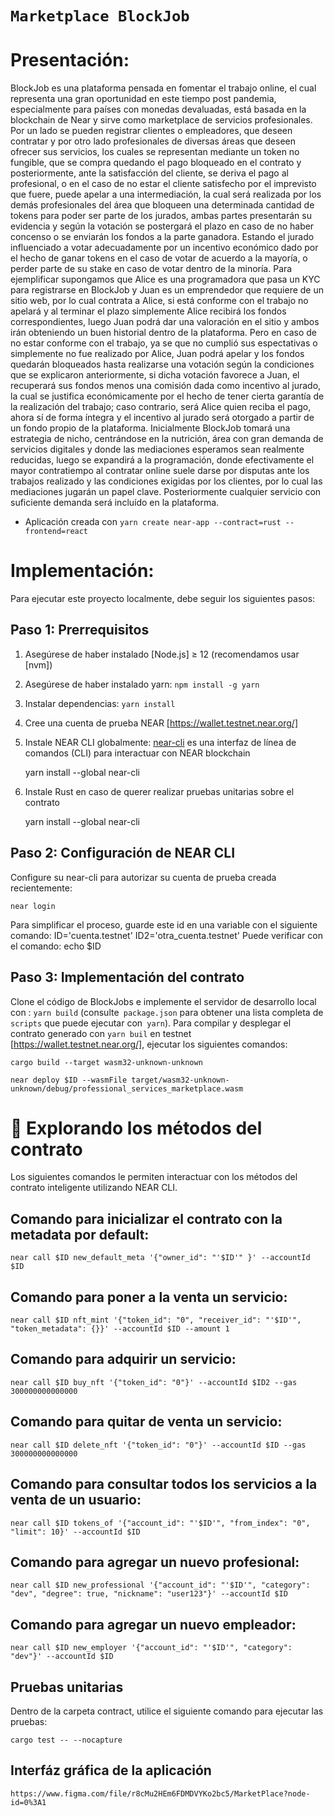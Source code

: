 # `Marketplace BlockJob`

Presentación:
==================

BlockJob es una plataforma pensada en fomentar el trabajo online, el cual representa una gran oportunidad en este tiempo post pandemia, especialmente para países con monedas devaluadas, está basada en la blockchain de Near y sirve como marketplace de servicios profesionales. Por un lado se pueden registrar clientes o empleadores, que deseen contratar y por otro lado profesionales de diversas áreas que deseen ofrecer sus servicios, los cuales se representan mediante un token no fungible, que se compra quedando el pago bloqueado en el contrato y posteriormente, ante la satisfacción del cliente, se deriva el pago al profesional, o en el caso de no estar el cliente satisfecho por el imprevisto que fuere, puede apelar a una intermediación, la cual será realizada por los demás profesionales del área que bloqueen una determinada cantidad de tokens para poder ser parte de los jurados, ambas partes presentarán su evidencia y según la votación se postergará el plazo en caso de no haber concenso o se enviarán los fondos a la parte ganadora. Estando el jurado influenciado a votar adecuadamente por un incentivo económico dado por el hecho de ganar tokens en el caso de votar de acuerdo a la mayoría, o perder parte de su stake en caso de votar dentro de la minoría.
Para ejemplificar supongamos que Alice es una programadora que pasa un KYC para registrarse en BlockJob y Juan es un emprendedor que requiere de un sitio web, por lo cual contrata a Alice, si está conforme con el trabajo no apelará y al terminar el plazo simplemente Alice recibirá los fondos correspondientes, luego Juan podrá dar una valoración en el sitio y ambos irán obteniendo un buen historial dentro de la plataforma. Pero en caso de no estar conforme con el trabajo, ya se que no cumplió sus espectativas o simplemente no fue realizado por Alice, Juan podrá apelar y los fondos quedarán bloqueados hasta realizarse una votación según la condiciones que se explicaron anteriormente, si dicha votación favorece a Juan, el recuperará sus fondos menos una comisión dada como incentivo al jurado, la cual se justifica económicamente por el hecho de tener cierta garantía de la realización del trabajo; caso contrario, será Alice quien reciba el pago, ahora sí de forma íntegra y el incentivo al jurado será otorgado a partir de un fondo propio de la plataforma.
Inicialmente BlockJob tomará una estrategia de nicho, centrándose en la nutrición, área con gran demanda de servicios digitales y donde las mediaciones esperamos sean realmente reducidas, luego se expandirá a la programación, donde efectivamente el mayor contratiempo al contratar online suele darse por disputas ante los trabajos realizado y las condiciones exigidas por los clientes, por lo cual las mediaciones jugarán un papel clave. Posteriormente cualquier servicio con suficiente demanda será incluído en la plataforma.

* Aplicación creada con `yarn create near-app --contract=rust --frontend=react`


Implementación:
================

Para ejecutar este proyecto localmente, debe seguir los siguientes pasos:

Paso 1: Prerrequisitos
------------------------------

1. Asegúrese de haber instalado [Node.js] ≥ 12 (recomendamos usar [nvm])
2. Asegúrese de haber instalado yarn: `npm install -g yarn`
3. Instalar dependencias: `yarn install`
4. Cree una cuenta de prueba NEAR [https://wallet.testnet.near.org/]
5. Instale NEAR CLI globalmente: [near-cli] es una interfaz de línea de comandos (CLI) para interactuar con NEAR blockchain

    yarn install --global near-cli

6. Instale Rust en caso de querer realizar pruebas unitarias sobre el contrato 

    yarn install --global near-cli

Paso 2: Configuración de NEAR CLI
-------------------------------

Configure su near-cli para autorizar su cuenta de prueba creada recientemente:

    near login

Para simplificar el proceso, guarde este id en una variable con el siguiente comando:
ID='cuenta.testnet'
ID2='otra_cuenta.testnet'
Puede verificar con el comando: echo $ID

Paso 3: Implementación del contrato
--------------------------------

Clone el código de BlockJobs e implemente el servidor de desarrollo local con : `yarn build` (consulte` package.json` para obtener una lista completa de `scripts` que puede ejecutar con` yarn`). 
Para compilar y desplegar el contrato generado con `yarn buil` en testnet [https://wallet.testnet.near.org/], ejecutar los siguientes comandos:

    cargo build --target wasm32-unknown-unknown

    near deploy $ID --wasmFile target/wasm32-unknown-unknown/debug/professional_services_marketplace.wasm


📑 Explorando los métodos del contrato
==================

Los siguientes comandos le permiten interactuar con los métodos del contrato inteligente utilizando NEAR CLI.

Comando para inicializar el contrato con la metadata por default: 
--------------------------------------------
    near call $ID new_default_meta '{"owner_id": "'$ID'" }' --accountId $ID

Comando para poner a la venta un servicio:
--------------------------------------------
    near call $ID nft_mint '{"token_id": "0", "receiver_id": "'$ID'", "token_metadata": {}}' --accountId $ID --amount 1

Comando para adquirir un servicio:
--------------------------------------------
    near call $ID buy_nft '{"token_id": "0"}' --accountId $ID2 --gas 300000000000000

Comando para quitar de venta un servicio:
--------------------------------------------
    near call $ID delete_nft '{"token_id": "0"}' --accountId $ID --gas 300000000000000

Comando para consultar todos los servicios a la venta de un usuario:
--------------------------------------------
    near call $ID tokens_of '{"account_id": "'$ID'", "from_index": "0", "limit": 10}' --accountId $ID

Comando para agregar un nuevo profesional:
--------------------------------------------
    near call $ID new_professional '{"account_id": "'$ID'", "category": "dev", "degree": true, "nickname": "user123"}' --accountId $ID

Comando para agregar un nuevo empleador:
--------------------------------------------
    near call $ID new_employer '{"account_id": "'$ID'", "category": "dev"}' --accountId $ID



Pruebas unitarias
--------------------------------
Dentro de la carpeta contract, utilice el siguiente comando para ejecutar las pruebas:

    cargo test -- --nocapture


Interfáz gráfica de la aplicación
--------------------------------
    https://www.figma.com/file/r8cMu2HEm6FDMDVYKo2bc5/MarketPlace?node-id=0%3A1



  [create-near-app]: https://github.com/near/create-near-app
  [NEAR accounts]: https://docs.near.org/docs/concepts/account
  [NEAR Wallet]: https://wallet.testnet.near.org/
  [near-cli]: https://github.com/near/near-cli
